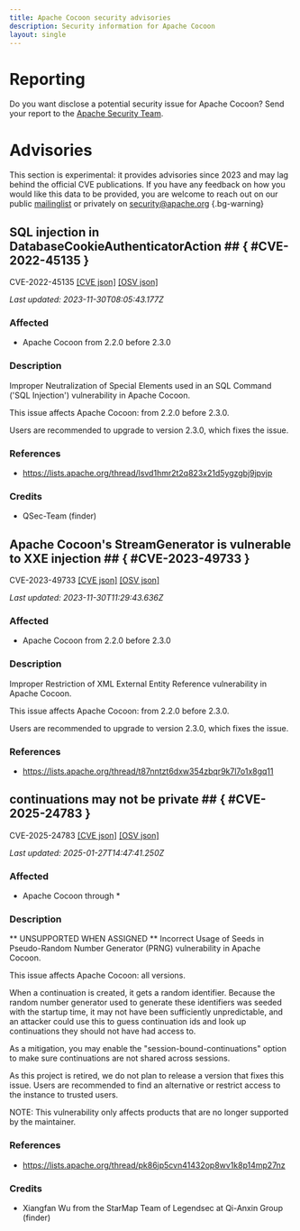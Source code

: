 ```yaml
---
title: Apache Cocoon security advisories
description: Security information for Apache Cocoon
layout: single
---
```


# Reporting

Do you want disclose a potential security issue for Apache Cocoon? Send your report to the [Apache Security Team](mailto:security@apache.org).

# Advisories

This section is experimental: it provides advisories since 2023 and may lag behind the official CVE publications. If you have any feedback on how you would like this data to be provided, you are welcome to reach out on our public [mailinglist](/mailinglist) or privately on [security@apache.org](mailto:security@apache.org)
{.bg-warning}

## SQL injection in DatabaseCookieAuthenticatorAction ## { #CVE-2022-45135 }

CVE-2022-45135 [\[CVE json\]](./CVE-2022-45135.cve.json) [\[OSV json\]](./CVE-2022-45135.osv.json)



_Last updated: 2023-11-30T08:05:43.177Z_

### Affected

* Apache Cocoon from 2.2.0 before 2.3.0


### Description

Improper Neutralization of Special Elements used in an SQL Command ('SQL Injection') vulnerability in Apache Cocoon.<p>This issue affects Apache Cocoon: from 2.2.0 before 2.3.0.</p><p>Users are recommended to upgrade to version 2.3.0, which fixes the issue.</p>

### References
* https://lists.apache.org/thread/lsvd1hmr2t2q823x21d5ygzgbj9jpvjp


### Credits
* QSec-Team (finder)


## Apache Cocoon's StreamGenerator is vulnerable to XXE injection ## { #CVE-2023-49733 }

CVE-2023-49733 [\[CVE json\]](./CVE-2023-49733.cve.json) [\[OSV json\]](./CVE-2023-49733.osv.json)



_Last updated: 2023-11-30T11:29:43.636Z_

### Affected

* Apache Cocoon from 2.2.0 before 2.3.0


### Description

Improper Restriction of XML External Entity Reference vulnerability in Apache Cocoon.<p>This issue affects Apache Cocoon: from 2.2.0 before 2.3.0.</p><p>Users are recommended to upgrade to version 2.3.0, which fixes the issue.</p>

### References
* https://lists.apache.org/thread/t87nntzt6dxw354zbqr9k7l7o1x8gq11


## continuations may not be private ## { #CVE-2025-24783 }

CVE-2025-24783 [\[CVE json\]](./CVE-2025-24783.cve.json) [\[OSV json\]](./CVE-2025-24783.osv.json)



_Last updated: 2025-01-27T14:47:41.250Z_

### Affected

* Apache Cocoon through *


### Description

<p>** UNSUPPORTED WHEN ASSIGNED ** Incorrect Usage of Seeds in Pseudo-Random Number Generator (PRNG) vulnerability in Apache Cocoon.</p><p>This issue affects Apache Cocoon: all versions.</p><p>When a continuation is created, it gets a random identifier. Because the random number generator used to generate these identifiers was seeded with the startup time, it may not have been sufficiently unpredictable, and an attacker could use this to guess continuation ids and look up continuations they should not have had access to.</p><p>As a mitigation, you may enable the "session-bound-continuations" option to make sure continuations are not shared across sessions.<br></p><p>As this project is retired, we do not plan to release a version that fixes this issue. Users are recommended to find an alternative or restrict access to the instance to trusted users.</p><p>NOTE: This vulnerability only affects products that are no longer supported by the maintainer.</p>

### References
* https://lists.apache.org/thread/pk86jp5cvn41432op8wv1k8p14mp27nz


### Credits
* Xiangfan Wu from the StarMap Team of Legendsec at Qi-Anxin Group (finder)
